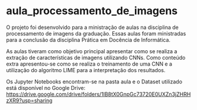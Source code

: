 # aula_processamento_de_imagens

O projeto foi desenvolvido para a ministração de aulas na disciplina de processamento de imagens da graduação. Essas aulas foram ministradas para a conclusão da disciplina Prática em Docência de Informática.

As aulas tiveram como objetivo principal apresentar como se realiza a extração de características de imagens utilizando CNNs. Como conteúdo extra apresentou-se como se realiza o treinamento de uma CNN e a utilização do algoritmo LIME para a interpretação dos resultados.

Os Jupyter Notebooks encontram-se na pasta aula e o Dataset utilizado está disponível no Google Drive: https://drive.google.com/drive/folders/1lB8tX0GnpGc73720E0UXZn3jZHRHzXR9?usp=sharing
